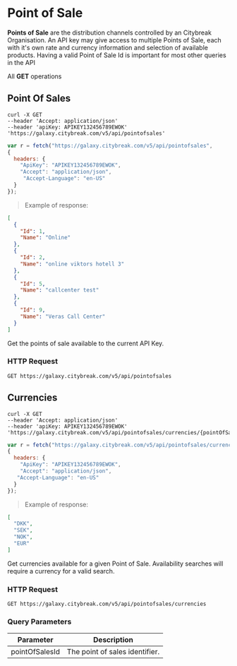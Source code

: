 # Point of Sale

**Points of Sale** are the distribution channels controlled by an Citybreak Organisation. An API key may give access to multiple Points of Sale, each with it's own rate and currency information and selection of available products. Having a valid Point of Sale Id is important for most other queries in the API

All **GET** operations

## Point Of Sales

```shell
curl -X GET 
--header 'Accept: application/json' 
--header 'apiKey: APIKEY132456789EWOK' 
'https://galaxy.citybreak.com/v5/api/pointofsales'

```

```javascript
var r = fetch("https://galaxy.citybreak.com/v5/api/pointofsales",
{
  headers: {
    "ApiKey": "APIKEY132456789EWOK",
    "Accept": "application/json",
	 "Accept-Language": "en-US"
  }  
});
```

> Example of response:

```json
[
  {
    "Id": 1,
    "Name": "Online"
  },
  {
    "Id": 2,
    "Name": "online viktors hotell 3"
  },
  {
    "Id": 5,
    "Name": "callcenter test"
  },
  {
    "Id": 9,
    "Name": "Veras Call Center"
  }
]
```

Get the points of sale available to the current API Key. 

### HTTP Request

`GET https://galaxy.citybreak.com/v5/api/pointofsales`

## Currencies

```shell
curl -X GET 
--header 'Accept: application/json' 
--header 'apiKey: APIKEY132456789EWOK' 
'https://galaxy.citybreak.com/v5/api/pointofsales/currencies/{pointOfSaleId}'
```

```javascript
var r = fetch("https://galaxy.citybreak.com/v5/api/pointofsales/currencies/{pointOfSaleId}",
{
  headers: {
    "ApiKey": "APIKEY132456789EWOK",
    "Accept": "application/json",
   "Accept-Language": "en-US"
  }  
});
```

> Example of response:

```json
[
  "DKK",
  "SEK",
  "NOK",
  "EUR"
]
```

Get currencies available for a given Point of Sale. Availability searches will require a currency for a valid search.

### HTTP Request

`GET https://galaxy.citybreak.com/v5/api/pointofsales/currencies`

### Query Parameters

Parameter | Description
--------- | -----------
pointOfSalesId | The point of sales identifier.
